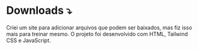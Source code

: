 # Downloads ⤵
<p>Criei um site para adicionar arquivos que podem ser baixados, mas fiz isso mais para treinar mesmo. O projeto foi desenvolvido com HTML, Tailwind CSS e JavaScript.</p>
